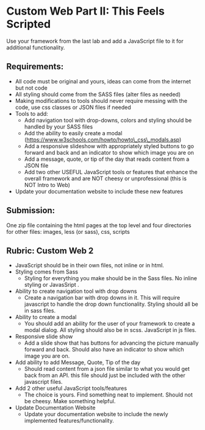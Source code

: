 # Custom Web Part II: This Feels Scripted

Use your framework from the last lab and add a JavaScript file to it for additional functionality.

## Requirements:

- All code must be original and yours, ideas can come from the internet but not code
- All styling should come from the SASS files (alter files as needed) 
- Making modifications to tools should never require messing with the code, use css classes or JSON files if needed
- Tools to add:
	- Add navigation tool with drop-downs, colors and styling should be handled by your SASS files
	- Add the ability to easily create a modal (https://www.w3schools.com/howto/howto\_css\_modals.asp)
	- Add a responsive slideshow with appropriately styled buttons to go forward and back and an indicator to show which image you are on
	- Add a message, quote, or tip of the day that reads content from a JSON file
	- Add two other USEFUL JavaScript tools or features that enhance the overall framework and are NOT cheesy or unprofessional (this is NOT Intro to Web)
- Update your documentation website to include these new features

## Submission:

One zip file containing the html pages at the top level and four directories for other files: images, less (or sass), css, scripts

## Rubric: Custom Web 2

- JavaScript should be in their own files, not inline or in html.
- Styling comes from Sass
	- Styling for everything you make should be in the Sass files. No inline styling or JavasSript .
- Ability to create navigation tool with drop downs
	- Create a navigation bar with drop downs in it. This will require javascript to handle the drop down functionality. Styling should all be in sass files.
- Ability to create a modal
	- You should add an ability for the user of your framework to create a modal dialog. All styling should also be in scss. JavaScript in js files.
- Responsive slide show
	- Add a slide show that has buttons for advancing the picture manually forward and back. Should also have an indicator to show which image you are on.
- Add ability to add Message, Quote, Tip of the day
	- Should read content from a json file similar to what you would get back from an API. this file should just be included with the other javascript files.
- Add 2 other useful JavaScript tools/features
	- The choice is yours. Find something neat to implement. Should not be cheesy. Make something helpful.
- Update Documentation Website
	- Update your documentation website to include the newly implemented features/functionality.
